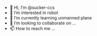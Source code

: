- 👋 Hi, I’m @sucker-ccs
- 👀 I’m interested in robot
- 🌱 I’m currently learning unmanned plane
- 💞️ I’m looking to collaborate on ...
- 📫 How to reach me ...

<!---
sucker-ccs/sucker-ccs is a ✨ special ✨ repository because its `README.md` (this file) appears on your GitHub profile.
You can click the Preview link to take a look at your changes.
--->
